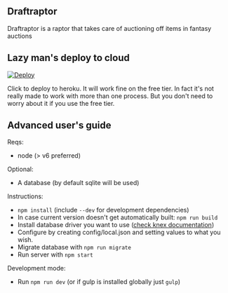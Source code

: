 ## Draftraptor

Draftraptor is a raptor that takes care of auctioning off items in fantasy auctions

## Lazy man's deploy to cloud

[![Deploy](https://www.herokucdn.com/deploy/button.svg)](https://heroku.com/deploy)

Click to deploy to heroku. It will work fine on the free tier. In fact it's not really made to work with more than one
process. But you don't need to worry about it if you use the free tier.

## Advanced user's guide

Reqs:

* node (> v6 preferred)

Optional:

* A database (by default sqlite will be used)

Instructions:

* `npm install` (include `--dev` for development dependencies)
* In case current version doesn't get automatically built: `npm run build`
* Install database driver you want to use ([check knex documentation](http://knexjs.org/#Installation))
* Configure by creating config/local.json and setting values to what you wish.
* Migrate database with `npm run migrate`
* Run server with `npm start`

Development mode:

* Run `npm run dev` (or if gulp is installed globally just `gulp`)

